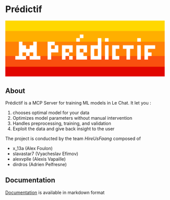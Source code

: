 # Prédictif

![ogo](./logo.png)

## About

Prédictif is a MCP Server for training ML models in Le Chat.
It let you :

1. chooses optimal model for your data
2. Optimizes model parameters without manual intervention
3. Handles preprocessing, training, and validation
4. Exploit the data and give back insight to the user

The project is conducted by the team _HireUsFaang_ composed of

- x_13a (Alex Foulon)
- slavastar7 (Vyacheslav Efimov)
- alexvplle (Alexis Vapaille)
- dirdros (Adrien Pelfresne)

## Documentation

[Documentation](./docs/) is available in markdown format
